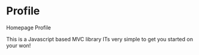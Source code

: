 # Profile
Homepage Profile

This is a Javascript based MVC library
ITs very simple to get you started on your won!
